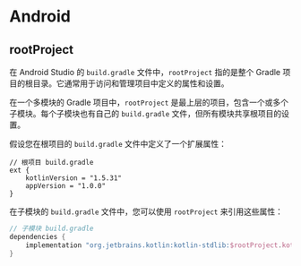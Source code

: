 # Android 

## rootProject

在 Android Studio 的 `build.gradle` 文件中，`rootProject` 指的是整个 Gradle 项目的根目录。它通常用于访问和管理项目中定义的属性和设置。

在一个多模块的 Gradle 项目中，`rootProject` 是最上层的项目，包含一个或多个子模块。每个子模块也有自己的 `build.gradle` 文件，但所有模块共享根项目的设置。

假设您在根项目的 `build.gradle` 文件中定义了一个扩展属性：

```
// 根项目 build.gradle
ext {
    kotlinVersion = "1.5.31"
    appVersion = "1.0.0"
}
```

在子模块的 `build.gradle` 文件中，您可以使用 `rootProject` 来引用这些属性：

```groovy
// 子模块 build.gradle
dependencies {
    implementation "org.jetbrains.kotlin:kotlin-stdlib:$rootProject.kotlinVersion"
}
```